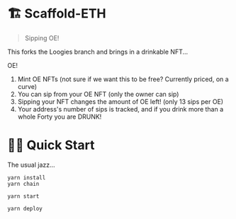 # 🏗 Scaffold-ETH

> Sipping OE!

This forks the Loogies branch and brings in a drinkable NFT...

OE!

1. Mint OE NFTs (not sure if we want this to be free? Currently priced, on a curve)
2. You can sip from your OE NFT (only the owner can sip)
3. Sipping your NFT changes the amount of OE left! (only 13 sips per OE)
4. Your address's number of sips is tracked, and if you drink more than a whole Forty you are DRUNK!


# 🏄‍♂️ Quick Start

The usual jazz...

```
yarn install
yarn chain
```

```
yarn start
```

```
yarn deploy
```
